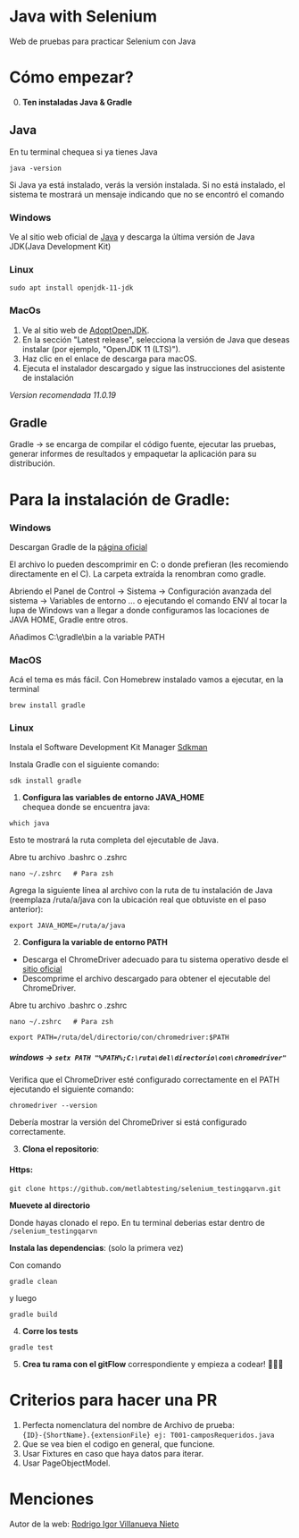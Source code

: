
# Java with Selenium

Web de pruebas para practicar Selenium con Java
# Cómo empezar?

0. **Ten instaladas Java & Gradle** <br>

## Java
En tu terminal chequea si ya tienes Java
```
java -version
```
Si Java ya está instalado, verás la versión instalada. Si no está instalado, el sistema te mostrará un mensaje indicando que no se encontró el comando <br>
### Windows
Ve al sitio web oficial de [Java](https://www.oracle.com/java/technologies/javase-downloads.html) y descarga la última versión de Java JDK(Java Development Kit)<br>

### Linux 
```
sudo apt install openjdk-11-jdk
```

### MacOs
1. Ve al sitio web de [AdoptOpenJDK](https://adoptopenjdk.net/).
2. En la sección "Latest release", selecciona la versión de Java que deseas instalar (por ejemplo, "OpenJDK 11 (LTS)").
3. Haz clic en el enlace de descarga para macOS.
4. Ejecuta el instalador descargado y sigue las instrucciones del asistente de instalación <br>

*Version recomendada 11.0.19*

## Gradle

Gradle ->  se encarga de compilar el código fuente, ejecutar las pruebas, generar informes de resultados y empaquetar la aplicación para su distribución.

# Para la instalación de Gradle:

### Windows

Descargan Gradle de la [página oficial](https://gradle.org/)

El archivo lo pueden descomprimir en C: o donde prefieran (les recomiendo directamente en el C). La carpeta extraída la renombran como gradle.

Abriendo el Panel de Control -> Sistema -> Configuración avanzada del sistema -> Variables de entorno … o ejecutando el comando ENV al tocar la lupa de Windows van a llegar a donde configuramos las locaciones de JAVA HOME, Gradle entre otros.

Añadimos C:\gradle\bin a la variable PATH

### MacOS

Acá el tema es más fácil. Con Homebrew instalado vamos a ejecutar, en la terminal
```
brew install gradle
```
### Linux
Instala el Software Development Kit Manager [Sdkman](https://sdkman.io/)

Instala Gradle con el siguiente comando:
```
sdk install gradle
```

1. **Configura  las variables de entorno JAVA_HOME** <br>
chequea donde se encuentra java:
```
which java
```
Esto te mostrará la ruta completa del ejecutable de Java.

Abre tu archivo .bashrc o .zshrc
```
nano ~/.zshrc   # Para zsh
```

Agrega la siguiente línea al archivo con la ruta de tu instalación de Java (reemplaza /ruta/a/java con la ubicación real que obtuviste en el paso anterior):

```
export JAVA_HOME=/ruta/a/java
```

2. **Configura la variable de entorno PATH**
- Descarga el ChromeDriver adecuado para tu sistema operativo desde el [sitio oficial](https://sites.google.com/chromium.org/driver/)
- Descomprime el archivo descargado para obtener el ejecutable del ChromeDriver.

Abre tu archivo .bashrc o .zshrc
```
nano ~/.zshrc   # Para zsh
```

```
export PATH=/ruta/del/directorio/con/chromedriver:$PATH
```

##### windows -> ```setx PATH "%PATH%;C:\ruta\del\directorio\con\chromedriver"```

Verifica que el ChromeDriver esté configurado correctamente en el PATH ejecutando el siguiente comando:
```
chromedriver --version
```
Debería mostrar la versión del ChromeDriver si está configurado correctamente.


3. **Clona el repositorio**:

#### Https:
```
git clone https://github.com/metlabtesting/selenium_testingqarvn.git
```


**Muevete al directorio**

Donde hayas clonado el repo.
   En tu terminal deberias estar dentro de
   `/selenium_testingqarvn`

 **Instala las dependencias**: (solo la primera vez)

Con comando
```
gradle clean 
```

y luego
```
gradle build
```

4. **Corre los tests**
```
gradle test
```

 5. **Crea tu rama con el gitFlow** correspondiente y empieza a codear! 🚀✨✨

# Criterios para hacer una PR

1. Perfecta nomenclatura del nombre de Archivo de prueba: <br>
   `{ID}-{ShortName}.{extensionFile} ej: T001-camposRequeridos.java`
2. Que se vea bien el codigo en general, que funcione.
3. Usar Fixtures en caso que haya datos para iterar.
4. Usar PageObjectModel.


# Menciones

Autor de la web: [ Rodrigo Igor Villanueva Nieto](https://testingqarvn.com.es/sobre-mi/)